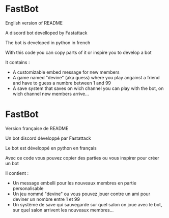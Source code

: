 # FastBot
English version of README

A discord bot develloped by Fastattack

The bot is developed in python in french

With this code you can copy parts of it or inspire you to develop a bot

It contains :
- A customizable embed message for new members
- A game named "devine" (aka guess) where you play angainst a friend and have to guess a numbre between 1 and 99
- A save system that saves on wich channel you can play with the bot, on wich channel new members arrive...


# FastBot
Version française de README

Un bot discord développé par Fastattack

Le bot est développé en python en français

Avec ce code vous pouvez copier des parties ou vous inspirer pour créer un bot

Il contient :
- Un message embelli pour les nouveaux membres en partie personalisable
- Un jeu nommé "devine" ou vous pouvez jouer contre un ami pour deviner un nombre entre 1 et 99
- Un système de save  qui sauvegarde sur quel salon on joue avec le bot, sur quel salon arrivent les nouveaux membres...

